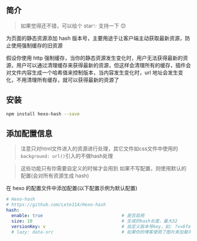 ## 简介

> 如果觉得还不错，可以给个 star✨ 支持一下 😊

为页面的静态资源添加 hash 版本号，主要用途于让客户端主动获取最新资源，防止使用强制缓存的旧资源

假设你使用 http 强制缓存，当你的静态资源发生变化时，用户无法获得最新的资源，用户可以通过清理缓存来获得最新的资源，但这样会清理所有的缓存，插件会对文件内容生成一个哈希值来控制版本，当内容发生变化时，url 地址会发生变化，不用清理所有缓存，就可以获得最新的资源了

## 安装

```bash
npm install hexo-hash --save
```

## 添加配置信息

> 注意只对html文件进入的资源进行处理，其它文件如css文件中使用的`background: url()`引入的不做hash处理

> 这些功能只有你需要自定义的时候才会用到
> 如果不写配置，则使用默认的配置(会对所有资源生成 hash)

在 hexo 的配置文件中添加配置(以下配置示例为默认配置)

```yml
# Hexo-hash
# https://github.com/Lete114/Hexo-hash
hash:
  enable: true                              # 是否启用
  size: 10                                  # 生成的hash长度，最大32
  versionKey: v                             # 自定义版本号key，如: ?v=6faed3522c
  # lazy: data-src                          # 如果你的博客使用了图片来加载可以自定义源图片的img属性
```
